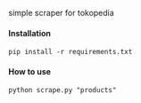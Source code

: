 simple scraper for tokopedia

#### Installation

```
pip install -r requirements.txt
```

#### How to use

```
python scrape.py "products"
```